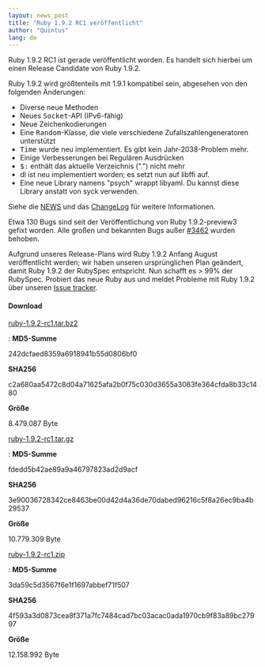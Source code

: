 ```yaml
---
layout: news_post
title: "Ruby 1.9.2 RC1 veröffentlicht"
author: "Quintus"
lang: de
---
```


Ruby 1.9.2 RC1 ist gerade veröffentlicht worden. Es handelt sich hierbei
um einen Release Candidate von Ruby 1.9.2.

Ruby 1.9.2 wird größtenteils mit 1.9.1 kompatibel sein, abgesehen von
den folgenden Änderungen:

* Diverse neue Methoden
* Neues <tt>Socket</tt>-API (IPv6-fähig)
* Neue Zeichenkodierungen
* Eine <tt>Random</tt>-Klasse, die viele verschiedene
  Zufallszahlengeneratoren unterstützt
* <tt>Time</tt> wurde neu implementiert. Es gibt kein Jahr-2038-Problem
  mehr.
* Einige Verbesserungen bei Regulären Ausdrücken
* <tt>$:</tt> enthält das aktuelle Verzeichnis (\".\") nicht mehr
* dl ist neu implementiert worden; es setzt nun auf libffi auf.
* Eine neue Library namens \"psych\" wrappt libyaml. Du kannst diese
  Library anstatt von syck verwenden.

Siehe die [NEWS][1] und das [ChangeLog][2] für weitere Informationen.

Etwa 130 Bugs sind seit der Veröffentlichung von Ruby 1.9.2-preview3
gefixt worden. Alle großen und bekannten Bugs außer [#3462][3] wurden
behoben.

Aufgrund unseres Release-Plans wird Ruby 1.9.2 Anfang August
veröffentlicht werden; wir haben unseren ursprünglichen Plan geändert,
damit Ruby 1.9.2 der RubySpec entspricht. Nun schafft es &gt; 99% der
RubySpec. Probiert das neue Ruby aus und meldet Probleme mit Ruby 1.9.2
über unseren [Issue tracker][4].

#### Download

[ruby-1.9.2-rc1.tar.bz2][5]

: **MD5-Summe**

  242dcfaed8359a6918941b55d0806bf0

  **SHA256**

  c2a680aa5472c8d04a71625afa2b0f75c030d3655a3063fe364cfda8b33c1480

  **Größe**

  8\.479.087 Byte

[ruby-1.9.2-rc1.tar.gz][6]

: **MD5-Summe**

  fdedd5b42ae89a9a46797823ad2d9acf

  **SHA256**

  3e90036728342ce8463be00d42d4a36de70dabed96216c5f8a26ec9ba4b29537

  **Größe**

  10\.779.309 Byte

[ruby-1.9.2-rc1.zip][7]

: **MD5-Summe**

  3da59c5d3567f6e1f1697abbef71f507

  **SHA256**

  4f593a3d0873cea8f371a7fc7484cad7bc03acac0ada1970cb9f83a89bc27997

  **Größe**

  12\.158.992 Byte



[1]: http://svn.ruby-lang.org/repos/ruby/tags/v1_9_2_rc1/NEWS 
[2]: http://svn.ruby-lang.org/repos/ruby/tags/v1_9_2_rc1/ChangeLog 
[3]: http://redmine.ruby-lang.org/issues/show/3462 
[4]: http://redmine.ruby-lang.org/projects/show/ruby-19/ 
[5]: ftp://ftp.ruby-lang.org/pub/ruby/1.9/ruby-1.9.2-rc1.tar.bz2 
[6]: ftp://ftp.ruby-lang.org/pub/ruby/1.9/ruby-1.9.2-rc1.tar.gz 
[7]: ftp://ftp.ruby-lang.org/pub/ruby/1.9/ruby-1.9.2-rc1.zip 
